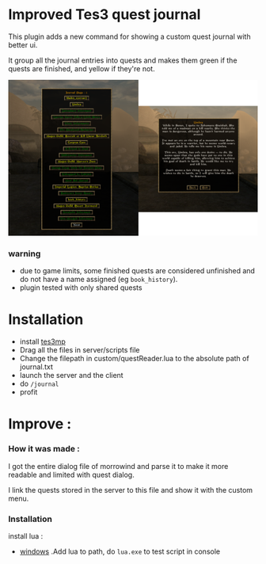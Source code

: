 # Improved Tes3 quest journal

This plugin adds a new command for showing a custom quest journal with better ui.

It group all the journal entries into quests and makes them green if the quests are finished, and yellow if they're not.

![Alt text](showcase.png)

### warning 
- due to game limits, some finished quests are considered unfinished and do not have a name assigned (eg `book_history`).
- plugin tested with only shared quests

# Installation 

- install [tes3mp](https://github.com/TES3MP/TES3MP/releases) 
- Drag all the files in server/scripts file
- Change the filepath in custom/questReader.lua to the absolute path of journal.txt
- launch the server and the client
- do `/journal`
- profit

# Improve :

### How it was made :

I got the entire dialog file of morrowind and parse it to make it more readable and limited with quest dialog.

I link the quests stored in the server to this file and show it with the custom menu.

### Installation

install lua :
 - [windows](https://github.com/rjpcomputing/luaforwindows/releases)
    .Add lua to path, do `lua.exe` to test script in console